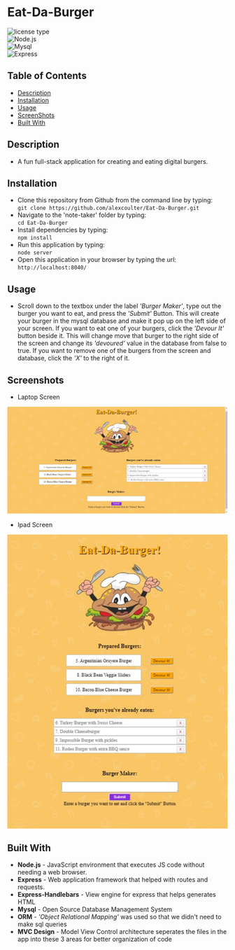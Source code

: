 # Eat-Da-Burger

 ![license type](https://img.shields.io/badge/License-MIT-yellow) &nbsp;&nbsp;&nbsp; 	
 ![Node.js](https://img.shields.io/badge/Built_with-Node.js-purple) &nbsp;&nbsp;&nbsp; 	 
 ![Mysql](https://img.shields.io/badge/Database-Mysql-orange) &nbsp;&nbsp;&nbsp; 	 
 ![Express](https://img.shields.io/badge/Framework-Express-green) 

## Table of Contents  

* [Description](#Description)
* [Installation](#Installation)
* [Usage](#Usage)
* [ScreenShots](#Screenshots)
* [Built With](#Built-With)

## Description  

  *  A fun full-stack application for creating and eating digital burgers.  
 
## Installation  

  * Clone this repository from Github from the command line by typing:  
   `git clone https://github.com/alexcoulter/Eat-Da-Burger.git`
  * Navigate to the 'note-taker' folder by typing:  
  `cd Eat-Da-Burger` 
  * Install dependencies by typing:  
   `npm install`
  * Run this application by typing:   
  `node server` 
  * Open this application in your browser by typing the url:
  `http://localhost:8040/`
 
## Usage  

  * Scroll down to the textbox under the label *'Burger Maker'*, type out the burger you want to eat, and press the *'Submit'* Button.  This will create your burger in the mysql database and make it pop up on the left side of your screen. If you want to eat one of your burgers, click the *'Devour It'* button beside it.  This will change  move that burger to the right side of the screen and change its *'devoured'* value in the database from false to true.  If you want to remove one of the burgers from the screen and database, click the *'X'* to the right of it.
  
## Screenshots
* Laptop Screen
<div align="center"><img  alt= "Screen Shot on Laptop" src= "./public/assets/img/burgerSS.jfif" width="600px" /></div>

* Ipad Screen
<div align="center"><img  alt= "Screen Shot on Ipad" src= "./public/assets/img/ipadSS.jfif" width="600px" /></div>

 
## Built With  

* **Node.js** -  JavaScript environment that executes JS code without needing a web browser.
* **Express** - Web application framework that helped with routes and requests.
* **Express-Handlebars** - View engine for express that helps generates HTML
* **Mysql** - Open Source Database Management System
* **ORM** - *'Object Relational Mapping'* was used so that we didn't need to make sql queries
* **MVC Design** - Model View Control architecture seperates the files in the app into these 3 areas for better organization of code

